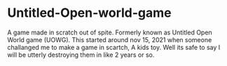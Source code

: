 # Untitled-Open-world-game
A game made in scratch out of spite.
Formerly known as Untitled Open World game (UOWG).
This started around nov 15, 2021 when someone challanged me to make a game in scartch, A kids toy.
Well its safe to say I will be utterly destroying them in like 2 years or so.
